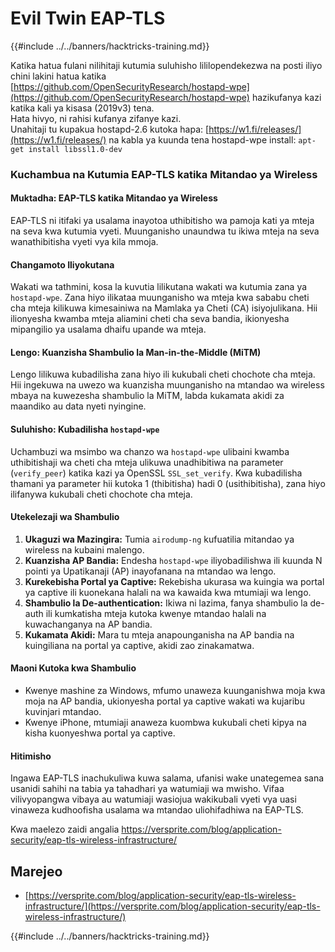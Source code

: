# Evil Twin EAP-TLS

{{#include ../../banners/hacktricks-training.md}}



Katika hatua fulani nilihitaji kutumia suluhisho lililopendekezwa na posti iliyo chini lakini hatua katika [https://github.com/OpenSecurityResearch/hostapd-wpe](https://github.com/OpenSecurityResearch/hostapd-wpe) hazikufanya kazi katika kali ya kisasa (2019v3) tena.\
Hata hivyo, ni rahisi kufanya zifanye kazi.\
Unahitaji tu kupakua hostapd-2.6 kutoka hapa: [https://w1.fi/releases/](https://w1.fi/releases/) na kabla ya kuunda tena hostapd-wpe install: `apt-get install libssl1.0-dev`

### Kuchambua na Kutumia EAP-TLS katika Mitandao ya Wireless

#### Muktadha: EAP-TLS katika Mitandao ya Wireless

EAP-TLS ni itifaki ya usalama inayotoa uthibitisho wa pamoja kati ya mteja na seva kwa kutumia vyeti. Muunganisho unaundwa tu ikiwa mteja na seva wanathibitisha vyeti vya kila mmoja.

#### Changamoto Iliyokutana

Wakati wa tathmini, kosa la kuvutia lilikutana wakati wa kutumia zana ya `hostapd-wpe`. Zana hiyo ilikataa muunganisho wa mteja kwa sababu cheti cha mteja kilikuwa kimesainiwa na Mamlaka ya Cheti (CA) isiyojulikana. Hii ilionyesha kwamba mteja aliamini cheti cha seva bandia, ikionyesha mipangilio ya usalama dhaifu upande wa mteja.

#### Lengo: Kuanzisha Shambulio la Man-in-the-Middle (MiTM)

Lengo lilikuwa kubadilisha zana hiyo ili kukubali cheti chochote cha mteja. Hii ingekuwa na uwezo wa kuanzisha muunganisho na mtandao wa wireless mbaya na kuwezesha shambulio la MiTM, labda kukamata akidi za maandiko au data nyeti nyingine.

#### Suluhisho: Kubadilisha `hostapd-wpe`

Uchambuzi wa msimbo wa chanzo wa `hostapd-wpe` ulibaini kwamba uthibitishaji wa cheti cha mteja ulikuwa unadhibitiwa na parameter (`verify_peer`) katika kazi ya OpenSSL `SSL_set_verify`. Kwa kubadilisha thamani ya parameter hii kutoka 1 (thibitisha) hadi 0 (usithibitisha), zana hiyo ilifanywa kukubali cheti chochote cha mteja.

#### Utekelezaji wa Shambulio

1. **Ukaguzi wa Mazingira:** Tumia `airodump-ng` kufuatilia mitandao ya wireless na kubaini malengo.
2. **Kuanzisha AP Bandia:** Endesha `hostapd-wpe` iliyobadilishwa ili kuunda N pointi ya Upatikanaji (AP) inayofanana na mtandao wa lengo.
3. **Kurekebisha Portal ya Captive:** Rekebisha ukurasa wa kuingia wa portal ya captive ili kuonekana halali na wa kawaida kwa mtumiaji wa lengo.
4. **Shambulio la De-authentication:** Ikiwa ni lazima, fanya shambulio la de-auth ili kumkatisha mteja kutoka kwenye mtandao halali na kuwachanganya na AP bandia.
5. **Kukamata Akidi:** Mara tu mteja anapounganisha na AP bandia na kuingiliana na portal ya captive, akidi zao zinakamatwa.

#### Maoni Kutoka kwa Shambulio

- Kwenye mashine za Windows, mfumo unaweza kuunganishwa moja kwa moja na AP bandia, ukionyesha portal ya captive wakati wa kujaribu kuvinjari mtandao.
- Kwenye iPhone, mtumiaji anaweza kuombwa kukubali cheti kipya na kisha kuonyeshwa portal ya captive.

#### Hitimisho

Ingawa EAP-TLS inachukuliwa kuwa salama, ufanisi wake unategemea sana usanidi sahihi na tabia ya tahadhari ya watumiaji wa mwisho. Vifaa vilivyopangwa vibaya au watumiaji wasiojua wakikubali vyeti vya uasi vinaweza kudhoofisha usalama wa mtandao uliohifadhiwa na EAP-TLS.

Kwa maelezo zaidi angalia https://versprite.com/blog/application-security/eap-tls-wireless-infrastructure/

## Marejeo

- [https://versprite.com/blog/application-security/eap-tls-wireless-infrastructure/](https://versprite.com/blog/application-security/eap-tls-wireless-infrastructure/)



{{#include ../../banners/hacktricks-training.md}}
